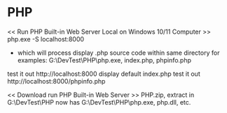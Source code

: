 # PHP
<< Run PHP Built-in Web Server Local on Windows 10/11 Computer >>
php.exe -S localhost:8000 
* which will process display .php source code within same directory for examples:
  G:\DevTest\PHP\php.exe, index.php, phpinfo.php
  
test it out http://localhost:8000 display default index.php
test it out http://localhost:8000/phpinfo.php

<< Download run PHP Built-in Web Server >>
PHP.zip, extract in G:\DevTest\PHP now has G:\DevTest\PHP\php.exe, php.dll, etc.
